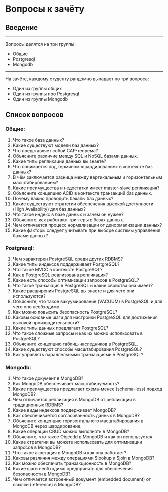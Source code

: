 # Вопросы к зачёту  

## Введение  

***
Вопросы делятся на три группы:  
* Общие  
* Postgresql  
* Mongodb  

***
На зачёте, каждому студенту рандомно выпадает по три вопроса:  
* Один из группы общих  
* Один из группы про Postgresql  
* Один из группы Mongodb  

## Список вопросов  
### Общие:  
1. Что такое база данных?
2. Какие существуют модели баз данных?
3. Что представляет собой CAP-теорема?
4. Объясните различие между SQL и NoSQL базами данных.
5. Какие типы репликации данных вы знаете?
6. Что понимается под термином «шардирование» в контексте баз данных?
7. В чём заключается разница между вертикальным и горизонтальным масштабированием?
8. Какие преимущества и недостатки имеет master-slave репликация?
9. Объясните концепцию ACID в контексте транзакций баз данных.
10. Почему важно проводить бэкапы баз данных?
11. Какие существуют стратегии обеспечения высокой доступности (High Availability) для баз данных?
12. Что такое индекс в базе данных и зачем он нужен?
13. Объясните, как работают триггеры в базах данных.
14. Чем отличается процесс нормализации от денормализации данных?
15. Какие факторы следует учитывать при выборе системы управления базами данных?


### Postgresql:  
1. Чем характерен PostgreSQL среди других RDBMS?
2. Какие типы индексов поддерживает PostgreSQL?
3. Что такое MVCC в контексте PostgreSQL?
4. Как в PostgreSQL реализована репликация?
5. Какие есть способы оптимизации запросов в PostgreSQL?
6. Что такое транзакция в PostgreSQL и какие свойства она имеет?
7. Какие расширения PostgreSQL вы знаете и для чего они используются?
8. Объясните, что такое вакуумирование (VACUUM) в PostgreSQL и для чего оно необходимо.
9. Как можно повысить безопасность PostgreSQL?
10. Каковы основные шаги для настройки PostgreSQL для достижения высокой производительности?
11. Какие типы данных предлагает PostgreSQL?
12. Что такое сложные запросы и как их можно использовать в PostgreSQL?
13. Объясните концепцию таблиц-наследников в PostgreSQL.
14. Какие существуют способы масштабирования PostgreSQL?
15. Как управлять параллельными транзакциями в PostgreSQL?


### Mongodb:  
1. Что такое документ в MongoDB?
2. Как MongoDB обеспечивает масштабируемость?
3. Какие преимущества предлагает схема-менее (schema-less) подход MongoDB?
4. Чем отличается репликация в MongoDB от репликации в традиционных RDBMS?
5. Какие виды индексов поддерживает MongoDB?
6. Как обеспечивается согласованность данных в MongoDB?
7. Объясните концепцию горизонтального масштабирования в MongoDB через шардирование.
8. Какие операции CRUD можно выполнять в MongoDB?
9. Объясните, что такое ObjectId в MongoDB и как он используется.
10. Какие стратегии вы можете использовать для оптимизации запросов в MongoDB?
11. Что такое агрегация в MongoDB и как она работает?
12. Каковы различия между операциями $lookup и $join в MongoDB?
13. Как можно обеспечить транзакционность в MongoDB?
14. Какие шаги необходимо предпринять для обеспечения безопасности в MongoDB?
15. Чем отличается встроенный документ (embedded document) от ссылки (reference) в MongoDB?

